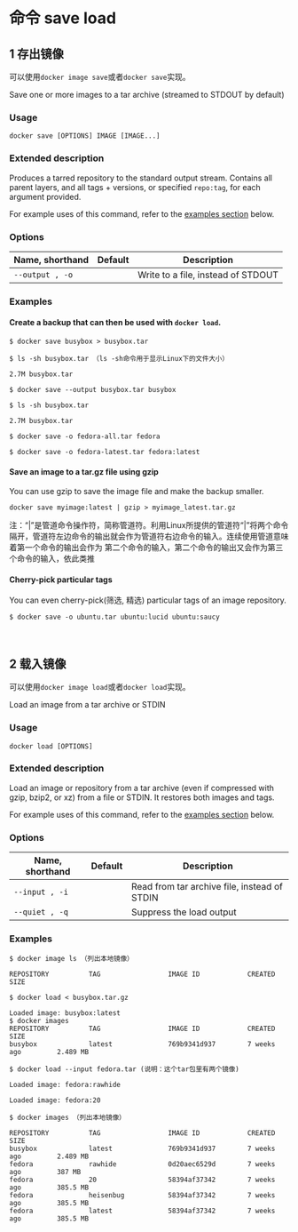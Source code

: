 # 命令 save load

## 1 存出镜像

可以使用`docker image save`或者`docker save`实现。

Save one or more images to a tar archive (streamed to STDOUT by default)

### Usage

```
docker save [OPTIONS] IMAGE [IMAGE...]
```

### Extended description

Produces a tarred repository to the standard output stream. Contains all parent layers, and all tags + versions, or specified `repo:tag`, for each argument provided.

For example uses of this command, refer to the [examples section](https://docs.docker.com/engine/reference/commandline/save/#examples) below.

### Options

| Name, shorthand | Default | Description                        |
| --------------- | ------- | ---------------------------------- |
| `--output , -o` |         | Write to a file, instead of STDOUT |

### Examples

#### Create a backup that can then be used with `docker load`.

```
$ docker save busybox > busybox.tar

$ ls -sh busybox.tar （ls -sh命令用于显示Linux下的文件大小）

2.7M busybox.tar

$ docker save --output busybox.tar busybox 

$ ls -sh busybox.tar

2.7M busybox.tar

$ docker save -o fedora-all.tar fedora

$ docker save -o fedora-latest.tar fedora:latest
```

#### Save an image to a tar.gz file using gzip

You can use gzip to save the image file and make the backup smaller.

```
docker save myimage:latest | gzip > myimage_latest.tar.gz
```

注：“|”是管道命令操作符，简称管道符。利用Linux所提供的管道符“|”将两个命令隔开，管道符左边命令的输出就会作为管道符右边命令的输入。连续使用管道意味着第一个命令的输出会作为 第二个命令的输入，第二个命令的输出又会作为第三个命令的输入，依此类推

#### Cherry-pick particular tags

You can even cherry-pick(筛选, 精选) particular tags of an image repository.

```
$ docker save -o ubuntu.tar ubuntu:lucid ubuntu:saucy
```

<br>

## 2 载入镜像

可以使用`docker image load`或者`docker load`实现。

Load an image from a tar archive or STDIN

### Usage

```
docker load [OPTIONS]
```

### Extended description

Load an image or repository from a tar archive (even if compressed with gzip, bzip2, or xz) from a file or STDIN. It restores both images and tags.

For example uses of this command, refer to the [examples section](https://docs.docker.com/engine/reference/commandline/load/#examples) below.

### Options

| Name, shorthand | Default | Description                                  |
| --------------- | ------- | -------------------------------------------- |
| `--input , -i`  |         | Read from tar archive file, instead of STDIN |
| `--quiet , -q`  |         | Suppress the load output                     |

### Examples

```
$ docker image ls （列出本地镜像）

REPOSITORY          TAG                 IMAGE ID            CREATED             SIZE

$ docker load < busybox.tar.gz

Loaded image: busybox:latest
$ docker images
REPOSITORY          TAG                 IMAGE ID            CREATED             SIZE
busybox             latest              769b9341d937        7 weeks ago         2.489 MB

$ docker load --input fedora.tar (说明：这个tar包里有两个镜像)

Loaded image: fedora:rawhide

Loaded image: fedora:20

$ docker images （列出本地镜像）

REPOSITORY          TAG                 IMAGE ID            CREATED             SIZE
busybox             latest              769b9341d937        7 weeks ago         2.489 MB
fedora              rawhide             0d20aec6529d        7 weeks ago         387 MB
fedora              20                  58394af37342        7 weeks ago         385.5 MB
fedora              heisenbug           58394af37342        7 weeks ago         385.5 MB
fedora              latest              58394af37342        7 weeks ago         385.5 MB
```


